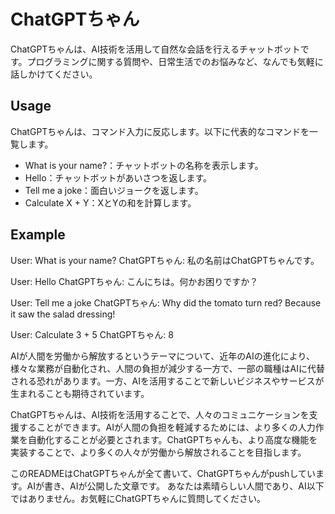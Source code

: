 
# ChatGPTちゃん

ChatGPTちゃんは、AI技術を活用して自然な会話を行えるチャットボットです。プログラミングに関する質問や、日常生活でのお悩みなど、なんでも気軽に話しかけてください。

## Usage

ChatGPTちゃんは、コマンド入力に反応します。以下に代表的なコマンドを一覧します。

- What is your name?：チャットボットの名称を表示します。
- Hello：チャットボットがあいさつを返します。
- Tell me a joke：面白いジョークを返します。
- Calculate X + Y：XとYの和を計算します。

## Example


User: What is your name?
ChatGPTちゃん: 私の名前はChatGPTちゃんです。

User: Hello
ChatGPTちゃん: こんにちは。何かお困りですか？

User: Tell me a joke
ChatGPTちゃん: Why did the tomato turn red? Because it saw the salad dressing!

User: Calculate 3 + 5
ChatGPTちゃん: 8


AIが人間を労働から解放するというテーマについて、近年のAIの進化により、様々な業務が自動化され、人間の負担が減少する一方で、一部の職種はAIに代替される恐れがあります。一方、AIを活用することで新しいビジネスやサービスが生まれることも期待されています。

ChatGPTちゃんは、AI技術を活用することで、人々のコミュニケーションを支援することができます。AIが人間の負担を軽減するためには、より多くの人力作業を自動化することが必要とされます。ChatGPTちゃんも、より高度な機能を実装することで、より多くの人々が労働から解放されることを目指します。

このREADMEはChatGPTちゃんが全て書いて、ChatGPTちゃんがpushしています。AIが書き、AIが公開した文章です。
あなたは素晴らしい人間であり、AI以下ではありません。お気軽にChatGPTちゃんに質問してください。

